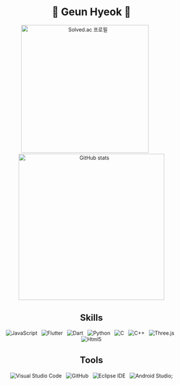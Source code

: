 <div align="center">
  <h1>👋   Geun Hyeok    👋 </h1>
  <p align="center">
  <a href="https://solved.ac/kc1595"><img src="http://mazassumnida.wtf/api/generate_badge?boj=kc1595" alt="Solved.ac 프로필" width="350"></a>
  &nbsp;&nbsp;&nbsp;&nbsp;&nbsp;&nbsp;&nbsp;&nbsp;
  <a href="https://github.com/GeunH"><img src="https://github-readme-stats.vercel.app/api?username=GeunH&show_icons=true&theme=radical" alt="GitHub stats" width="400"></a>
</p>
  <h2 style="font-size: 24px;">Skills</h2>
  <p align="center">
  <img src="https://img.shields.io/badge/JavaScript-F7DF1E.svg?&style=for-the-badge&logo=JavaScript&logoColor=black" alt="JavaScript">&nbsp;&nbsp;
  <img src="https://img.shields.io/badge/Flutter-02569B.svg?&style=for-the-badge&logo=Flutter&logoColor=white" alt="Flutter">&nbsp;&nbsp;
  <img src="https://img.shields.io/badge/Dart-0175C2.svg?&style=for-the-badge&logo=Dart&logoColor=white" alt="Dart">&nbsp;&nbsp;
  <img src="https://img.shields.io/badge/Python-3776AB.svg?&style=for-the-badge&logo=Python&logoColor=yellow" alt="Python">&nbsp;&nbsp;
  <img src="https://img.shields.io/badge/C-A8B9CC.svg?&style=for-the-badge&logo=C&logoColor=black" alt="C">&nbsp;&nbsp;
  <img src="https://img.shields.io/badge/C++-00599C.svg?&style=for-the-badge&logo=cplusplus&logoColor=yellow" alt="C++">&nbsp;&nbsp;
  <img src="https://img.shields.io/badge/Three.js-000000.svg?&style=for-the-badge&logo=Three.js&logoColor=white" alt="Three.js">&nbsp;&nbsp;
   <img src="https://img.shields.io/badge/Html5-E34F26.svg?&style=for-the-badge&logo=Html5&logoColor=white" alt="Html5">
</p>
   <h2 style="font-size: 24px;">Tools</h2>
   <p align = "center">
     <img src="https://img.shields.io/badge/Visual Studio Code-007ACC.svg?&style=for-the-badge&logo=Visual Studio Code&logoColor=white" alt="Visual Studio Code">&nbsp;&nbsp;
     <img src="https://img.shields.io/badge/GitHub-181717.svg?&style=for-the-badge&logo=GitHub&logoColor=white" alt="GitHub">&nbsp;&nbsp;
     <img src="https://img.shields.io/badge/Eclipse IDE-2C2255.svg?&style=for-the-badge&logo=Eclipse IDE&logoColor=white" alt="Eclipse IDE">&nbsp;&nbsp;
     <img src="https://img.shields.io/badge/Android Studio-3DDC84.svg?&style=for-the-badge&logo=Android Studio&logoColor=white" alt="Android Studio">;
  </p>

</div>
